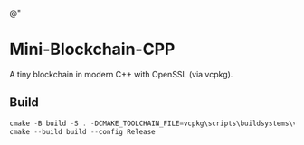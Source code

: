 @"
# Mini-Blockchain-CPP

A tiny blockchain in modern C++ with OpenSSL (via vcpkg).

## Build

```powershell
cmake -B build -S . -DCMAKE_TOOLCHAIN_FILE=vcpkg\scripts\buildsystems\vcpkg.cmake
cmake --build build --config Release

